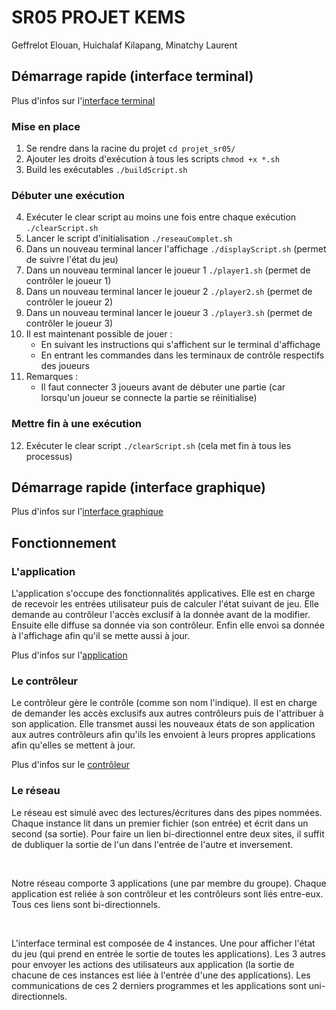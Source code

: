 # SR05 PROJET KEMS

Geffrelot Elouan, Huichalaf Kilapang, Minatchy Laurent

## Démarrage rapide (interface terminal)

Plus d'infos sur l'[interface terminal](./docs/terminal_interface.md)

### Mise en place

1. Se rendre dans la racine du projet `cd projet_sr05/`
2. Ajouter les droits d'exécution à tous les scripts `chmod +x *.sh`
3. Build les exécutables `./buildScript.sh`

### Débuter une exécution

4. Exécuter le clear script au moins une fois entre chaque exécution `./clearScript.sh`
5. Lancer le script d'initialisation `./reseauComplet.sh`
6. Dans un nouveau terminal lancer l'affichage `./displayScript.sh` (permet de suivre l'état du jeu)
7. Dans un nouveau terminal lancer le joueur 1 `./player1.sh` (permet de contrôler le joueur 1)
8. Dans un nouveau terminal lancer le joueur 2 `./player2.sh` (permet de contrôler le joueur 2)
9. Dans un nouveau terminal lancer le joueur 3 `./player3.sh` (permet de contrôler le joueur 3)
10. Il est maintenant possible de jouer :
    - En suivant les instructions qui s'affichent sur le terminal d'affichage
    - En entrant les commandes dans les terminaux de contrôle respectifs des joueurs
11. Remarques :
    - Il faut connecter 3 joueurs avant de débuter une partie (car lorsqu'un joueur se connecte la partie se réinitialise)

### Mettre fin à une exécution

12. Exécuter le clear script `./clearScript.sh` (cela met fin à tous les processus)

## Démarrage rapide (interface graphique)

Plus d'infos sur l'[interface graphique](./docs/graphical_interface.md)

## Fonctionnement

### L'application

L'application s'occupe des fonctionnalités applicatives. Elle est en charge de recevoir les entrées utilisateur puis de calculer l'état suivant de jeu. Elle demande au contrôleur l'accès exclusif à la donnée avant de la modifier. Ensuite elle diffuse sa donnée via son contrôleur. Enfin elle envoi sa donnée à l'affichage afin qu'il se mette aussi à jour.

Plus d'infos sur l'[application](./docs/app.md)

### Le contrôleur

Le contrôleur gère le contrôle (comme son nom l'indique). Il est en charge de demander les accès exclusifs aux autres contrôleurs puis de l'attribuer à son application. Elle transmet aussi les nouveaux états de son application aux autres contrôleurs afin qu'ils les envoient à leurs propres applications afin qu'elles se mettent à jour.

Plus d'infos sur le [contrôleur](./docs/ctl.md)

### Le réseau

Le réseau est simulé avec des lectures/écritures dans des pipes nommées. Chaque instance lit dans un premier fichier (son entrée) et écrit dans un second (sa sortie). Pour faire un lien bi-directionnel entre deux sites, il suffit de dubliquer la sortie de l'un dans l'entrée de l'autre et inversement.

<br>

Notre réseau comporte 3 applications (une par membre du groupe). Chaque application est reliée à son contrôleur et les contrôleurs sont liés entre-eux.
Tous ces liens sont bi-directionnels.

<br>

L'interface terminal est composée de 4 instances. Une pour afficher l'état du jeu (qui prend en entrée le sortie de toutes les applications). Les 3 autres pour envoyer les actions des utilisateurs aux application (la sortie de chacune de ces instances est liée à l'entrée d'une des applications).
Les communications de ces 2 derniers programmes et les applications sont uni-directionnels.
